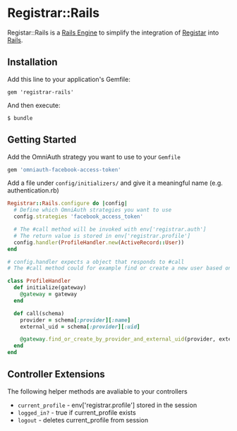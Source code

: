 # Registrar::Rails

Registar::Rails is a [Rails Engine](http://guides.rubyonrails.org/engines.html) to simplify the integration of [Registar](https://github.com/JanOwiesniak/registrar) into [Rails](https://github.com/rails/rails).

## Installation

Add this line to your application's Gemfile:

    gem 'registrar-rails'

And then execute:

    $ bundle

## Getting Started


Add the OmniAuth strategy you want to use to your `Gemfile`

```ruby
gem 'omniauth-facebook-access-token'
```

Add a file under `config/initializers/` and give it a meaningful name (e.g.
authentication.rb)

```ruby
Registrar::Rails.configure do |config|
  # Define which OmniAuth strategies you want to use
  config.strategies 'facebook_access_token'

  # The #call method will be invoked with env['registrar.auth']
  # The return value is stored in env['registrar.profile']
  config.handler(ProfileHandler.new(ActiveRecord::User))
end

# config.handler expects a object that responds to #call
# The #call method could for example find or create a new user based on the authentication result

class ProfileHandler
  def initialize(gateway)
    @gateway = gateway
  end

  def call(schema)
    provider = schema[:provider][:name]
    external_uid = schema[:provider][:uid]

    @gateway.find_or_create_by_provider_and_external_uid(provider, external_uid)
  end
end
```

## Controller Extensions

The following helper methods are avaliable to your controllers

* `current_profile` - env['registrar.profile'] stored in the session
* `logged_in?` - true if current_profile exists
* `logout` - deletes current_profile from session
